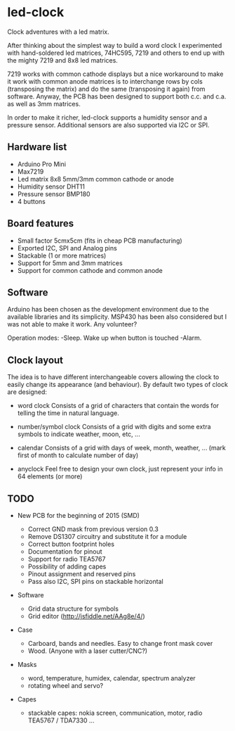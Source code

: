 led-clock
=========

Clock adventures with a led matrix.

After thinking about the simplest way to build a word clock I experimented with hand-soldered led matrices, 74HC595, 7219 and others to end up with the mighty 7219 and 8x8 led matrices.

7219 works with common cathode displays but a nice workaround to make it work with common anode matrices is to interchange rows by cols (transposing the matrix) and do the same (transposing it again) from software. Anyway, the PCB has been designed to support both c.c. and c.a. as well as 3mm matrices.

In order to make it richer, led-clock supports a humidity sensor and a pressure sensor. Additional sensors are also supported via I2C or SPI.

Hardware list
-------------

  - Arduino Pro Mini
  - Max7219
  - Led matrix 8x8 5mm/3mm common cathode or anode
  - Humidity sensor DHT11
  - Pressure sensor BMP180
  - 4 buttons

Board features
--------------

  - Small factor 5cmx5cm (fits in cheap PCB manufacturing)
  - Exported I2C, SPI and Analog pins
  - Stackable (1 or more matrices)
  - Support for 5mm and 3mm matrices
  - Support for common cathode and common anode

Software
--------

  Arduino has been chosen as the development environment due to the available libraries and its simplicity. MSP430 has been also considered but I was not able to make it work. Any volunteer?

  Operation modes:
  -Sleep. Wake up when button is touched
  -Alarm.

Clock layout
------------

  The idea is to have different interchangeable covers allowing the clock to easily change its appearance (and behaviour).
  By default two types of clock are designed:
  
- word clock
      Consists of a grid of characters that contain the words for telling the time in natural language.
      
- number/symbol clock
      Consists of a grid with digits and some extra symbols to indicate weather, moon, etc, ...
      
- calendar
	  Consists of a grid with days of week, month, weather, ... (mark first of month to calculate number of day)
	  
- anyclock
    Feel free to design your own clock, just represent your info in 64 elements (or more)

TODO
----

  - New PCB for the beginning of 2015 (SMD)
    - Correct GND mask from previous version 0.3
    - Remove DS1307 circuitry and substitute it for a module
    - Correct button footprint holes
	- Documentation for pinout
	- Support for radio TEA5767
	- Possibility of adding capes
    - Pinout assignment and reserved pins
	- Pass also I2C, SPI pins on stackable horizontal
	
  - Software  
    - Grid data structure for symbols    
    - Grid editor (http://jsfiddle.net/AAg8e/4/)
    
  - Case
    - Carboard, bands and needles. Easy to change front mask cover
    - Wood. (Anyone with a laser cutter/CNC?)
 
 - Masks
	- word, temperature, humidex, calendar, spectrum analyzer
	- rotating wheel and servo?
 - Capes
	- stackable capes: nokia screen, communication, motor, radio TEA5767 / TDA7330 ...
	